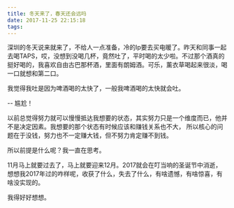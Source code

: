 ```yaml
---
title: 冬天来了，春天还会远吗
date: 2017-11-25 22:15:18
tags:
---
```


深圳的冬天说来就来了，不给人一点准备，冷的lp要去买电暖了。昨天和同事一起去喝TAPS，哎，没想到没喝几杯，竟然吐了，平时喝的太少啦。不过那个酒真的挺好喝的，我喜欢自由古巴那杯酒，里面有朗姆酒。可乐，薰衣草喝起来很淡，喝一口就想和第二口。

我觉得我吐是因为啤酒喝的太快了，一般我啤酒喝的太快就会吐。

-- 尴尬！

以前总觉得努力就可以慢慢抵达我想要的状态，其实努力只是一个维度而已，他并不是决定因素。我想要的那个状态有时候应该和赚钱关系也不大， 所以核心的问题在于没钱，努力也不一定赚大钱，但不努力肯定赚不到钱。

所以前提是什么呢？我一直在思考。

11月马上就要过去了，马上就要迎来12月。2017就会在叮当响的圣诞节中消逝，想想我2017年过的咋样呢，收获了什么，失去了什么，有啥遗憾，有啥惊喜，有啥没实现的。

我得好好想想。
